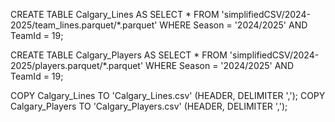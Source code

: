 CREATE TABLE Calgary_Lines AS
    SELECT * FROM 'simplifiedCSV/2024-2025/team_lines.parquet/*.parquet' WHERE Season = '2024/2025' AND TeamId = 19;

CREATE TABLE Calgary_Players AS
    SELECT * FROM 'simplifiedCSV/2024-2025/players.parquet/*.parquet' WHERE Season = '2024/2025' AND TeamId = 19;

COPY Calgary_Lines TO 'Calgary_Lines.csv' (HEADER, DELIMITER ',');
COPY Calgary_Players TO 'Calgary_Players.csv' (HEADER, DELIMITER ',');